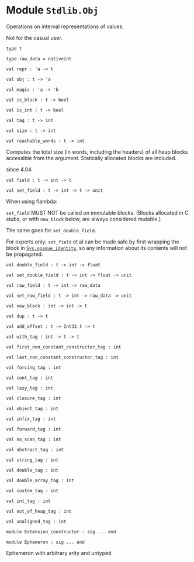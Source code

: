 
# Module `Stdlib.Obj`

Operations on internal representations of values.

Not for the casual user.

```
type t
```
```
type raw_data = nativeint
```
```
val repr : 'a -> t
```
```
val obj : t -> 'a
```
```
val magic : 'a -> 'b
```
```
val is_block : t -> bool
```
```
val is_int : t -> bool
```
```
val tag : t -> int
```
```
val size : t -> int
```
```
val reachable_words : t -> int
```
Computes the total size (in words, including the headers) of all heap blocks accessible from the argument. Statically allocated blocks are included.

since 4.04
```
val field : t -> int -> t
```
```
val set_field : t -> int -> t -> unit
```
When using flambda:

`set_field` MUST NOT be called on immutable blocks. (Blocks allocated in C stubs, or with `new_block` below, are always considered mutable.)

The same goes for `set_double_field`.

For experts only: `set_field` et al can be made safe by first wrapping the block in [`Sys.opaque_identity`](./Stdlib-Sys.md#val-opaque_identity), so any information about its contents will not be propagated.

```
val double_field : t -> int -> float
```
```
val set_double_field : t -> int -> float -> unit
```
```
val raw_field : t -> int -> raw_data
```
```
val set_raw_field : t -> int -> raw_data -> unit
```
```
val new_block : int -> int -> t
```
```
val dup : t -> t
```
```
val add_offset : t -> Int32.t -> t
```
```
val with_tag : int -> t -> t
```
```
val first_non_constant_constructor_tag : int
```
```
val last_non_constant_constructor_tag : int
```
```
val forcing_tag : int
```
```
val cont_tag : int
```
```
val lazy_tag : int
```
```
val closure_tag : int
```
```
val object_tag : int
```
```
val infix_tag : int
```
```
val forward_tag : int
```
```
val no_scan_tag : int
```
```
val abstract_tag : int
```
```
val string_tag : int
```
```
val double_tag : int
```
```
val double_array_tag : int
```
```
val custom_tag : int
```
```
val int_tag : int
```
```
val out_of_heap_tag : int
```
```
val unaligned_tag : int
```
```
module Extension_constructor : sig ... end
```
```
module Ephemeron : sig ... end
```
Ephemeron with arbitrary arity and untyped
